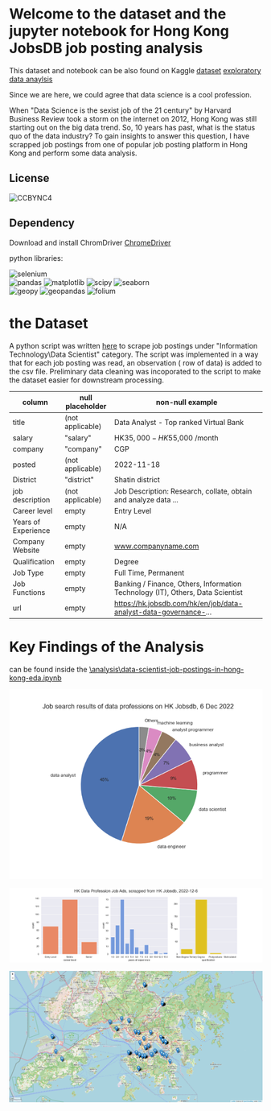 # Welcome to the dataset and the jupyter notebook for Hong Kong JobsDB job posting analysis

This dataset and notebook can be also found on Kaggle
[dataset](https://www.kaggle.com/datasets/asterfung/ds-obsdbhk)
[exploratory data anaylsis](https://www.kaggle.com/code/asterfung/data-science-jobs-in-hong-kong-eda)

Since we are here, we could agree that data science is a cool profession.

When "Data Science is the sexist job of the 21 century" by Harvard Business Review  took a storm on the internet on 2012, Hong Kong was still starting out on the big data trend. So, 10 years has past, what is the status quo of the data industry? To gain insights to answer this question, I have scrapped job postings from one of popular job posting platform in Hong Kong and perform some data analysis. 


## License

![CCBYNC4](https://img.shields.io/badge/License-Attribution--NonCommercial%204.0%20International%20(CC%20BY--NC%204.0)-blue)


## Dependency

Download and install ChromDriver
[ChromeDriver](https://chromedriver.chromium.org/downloads)

python libraries:

![selenium](https://img.shields.io/badge/selenium-4.7.0-orange)<br>
![pandas](https://img.shields.io/badge/pandas-1.5.2-yellow)
![matplotlib](https://img.shields.io/badge/matplotlib-3.6.2-yellow)
![scipy](https://img.shields.io/badge/scipy-1.9.3-yellow)
![seaborn](https://img.shields.io/badge/seaborn-0.12.1-yellow)<br>
![geopy](https://img.shields.io/badge/geopy-2.3.0-green)
![geopandas](https://img.shields.io/badge/geopandas-0.12.1-green)
![folium](https://img.shields.io/badge/folium-0.13.0-green)<br>



# the Dataset 

A python script was written [here](https://github.com/aster-fung/hk_job_scraping/blob/master/hkjobsdb_scrap.py) to scrape job postings under "Information Technology\Data Scientist" category. The script was implemented in a way that for each job posting was read, an observation ( row of data) is added to the csv file. Preliminary data cleaning was incoporated to the script to make the dataset easier for downstream processing. 


| column | null placeholder | non-null example |
|---|---|---|
| title | (not applicable) | Data Analyst - Top ranked Virtual Bank |
| salary | "salary" | HK$35,000 - HK$55,000 /month |
| company | "company" | CGP |
| posted | (not applicable) | 2022-11-18 |
| District | "district" | Shatin district |
| job description | (not applicable) | Job Description:  Research, collate, obtain and analyze data ... |
| Career level | empty | Entry Level |
| Years of Experience | empty | N/A |
| Company Website | empty | www.companyname.com |
| Qualification | empty | Degree |
| Job Type | empty | Full Time, Permanent |
| Job Functions | empty | Banking / Finance, Others, Information Technology (IT), Others, Data Scientist |
| url | empty | https://hk.jobsdb.com/hk/en/job/data-analyst-data-governance-... |

# Key Findings of the Analysis 
can be found inside the [\analysis\data-scientist-job-postings-in-hong-kong-eda.ipynb](https://github.com/aster-fung/hk_job_scraping/blob/master/analysis/data-scientist-job-postings-in-hong-kong-eda.ipynb)

![job position](https://github.com/aster-fung/hk_job_scraping/blob/master/analysis/data_viz/job_titles.png)

![Career level, yoe and education](https://github.com/aster-fung/hk_job_scraping/blob/master/analysis/data_viz/additional_info_breakdown.png)

![map](https://github.com/aster-fung/hk_job_scraping/blob/master/analysis/data_viz/map.png)




